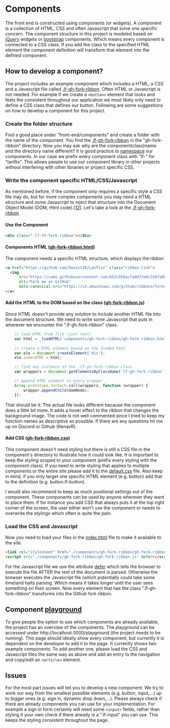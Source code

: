 # Components
The front end is constructed using components (or widgets). A component is a collection of HTML, CSS and often Javascript that solve one specific concern. The component structure in this project is modeled based on [jQuery](https://jquery.com/) widgets or [bootstrap](http://getbootstrap.com/) components. Which means every component is connected to a CSS class. If you add the class to the specified HTML element the component definition will transform that element into the defined component.

## How to develop a component?
The project includes an example component which includes a HTML, a CSS and a Javascript file called [.lf-gh-fork-ribbon](https://github.com/DevvitIO/Lanflix/blob/master/front-end/components/gh-fork-ribbon). Often HTML or Javascript is not needed. For example if we create a ```<button>``` element that looks and feels the consistent throughout our application we most likely only need to define a CSS class that defines our button. Following are some suggestions on how to develop a component for this project. 

### Create the folder structure
Find a good place under "front-end/components" and create a folder with the name of the component. You find the [.lf-gh-fork-ribbon](https://github.com/DevvitIO/Lanflix/blob/master/front-end/components/gh-fork-ribbon) in the "gh-fork-ribbon" directory. Now you may ask why are the component(class)name and the directory name different? It is good practice to [namespace](https://en.wikipedia.org/wiki/Namespace) our components. In our case we prefix every component class with "lf-" for "lanflix". This allows people to use our component library in other projects without interfering with other libraries or project specific CSS. 

### Write the component specific HTML/CSS/Javascript
As mentioned before, if the component only requires a specific style a CSS file may do, but for more complex components you may need a HTML structure and some Javascript to inject that structure into the Document Object Model (DOM, Html code).\[[1](https://developer.mozilla.org/en-US/docs/Web/API/Document_Object_Model)[2](https://www.w3.org/TR/WD-DOM/introduction.html)\]. Let's take a look at the [.lf-gh-fork-ribbon]().

 #### Use the Component

 ```html
 <div class=".lf-fh-fork-ribbon"></div>
 ```

 #### Components HTML ([gh-fork-ribbon.html](https://github.com/DevvitIO/Lanflix/blob/master/front-end/components/gh-fork-ribbon/gh-fork-ribbon.html))
 The component needs a specific HTML structure, which displays the ribbon

  ```html
 <a href="https://github.com/DevvitIO/Lanflix" class="ribbon-link">
    <img 
        src="https://camo.githubusercontent.com/652c5b9acfaddf3a9c326fa6bde407b87f7be0f4/68747470733a2f2f73332e616d617a6f6e6177732e636f6d2f6769746875622f726962626f6e732f666f726b6d655f72696768745f6f72616e67655f6666373630302e706e67" 
        alt="Fork me on GitHub" 
        data-canonical-src="https://s3.amazonaws.com/github/ribbons/forkme_right_orange_ff7600.png">
</a>
 ```

#### Add the HTML to the DOM based on the class ([gh-fork-ribbon.js](https://github.com/DevvitIO/Lanflix/blob/master/front-end/components/gh-fork-ribbon))
Since HTML doesn't provide any solution to include another HTML file into the document structure. We need to write some Javascript that puts in wherever we encounter the ".lf-gh-fork-ribbon" class.

```javascript
    // load HTML from file (just text)
    var html = _loadHTML('components/gh-fork-ribbon/gh-fork-ribbon.html')
    
    // create a HTML element based on the loaded html
    var ele = document.createElement('div');
    ele.innerHTML = html;

    // find any instance of the .lf-gh-fork-ribbon class
    var wrappers = document.getElementsByClassName('lf-gh-fork-ribbon');

    // append HTML element to every wrapper
    Array.prototype.forEach.call(wrappers, function (wrapper) {
        wrapper.appendChild(domNode);
    });

```
That should be it. The actual file looks different because the component does a little bit more. It adds a hover effect to the ribbon that changes the background image. The code is not well commented since I tried to keep my function names as descriptive as possible. If there are any questions hit me up on Discord or Github (KenavR).

#### Add CSS ([gh-fork-ribbon.css](https://github.com/DevvitIO/Lanflix/blob/master/front-end/components/gh-fork-ribbon/gh-fork-ribbon.css))
This component doesn't need styling but there is still a CSS file in the component's directory to illustrate how it could look like. It is important to keep the styling scoped to your component (prefix every styling with the component class). If you need to write styling that applies to multiple components or the entire site please add it to the [default.css](https://github.com/DevvitIO/Lanflix/blob/master/front-end/default.css) file. Also keep in mind, if you only target one specific HTML element (e.g. button) add that to the definition (e.g. button.lf-button).

I would also recommend to keep as much positional settings out of the component. These components can be used by anyone wherever they want to place them. If for instance you add CSS that always puts it at the top right corner of the screen, the user either won't use the component or needs to overwrite the stylings which often is quite the pain.

### Load the CSS and Javascript
Now you need to load your files in the [index.html](https://github.com/DevvitIO/Lanflix/blob/master/front-end/index.html) file to make it available to the site. 

```html
<link rel="stylesheet" href="./components/gh-fork-ribbon/gh-fork-ribbon.css">
<script src="./components/gh-fork-ribbon/gh-fork-ribbon.js" defer></script>
```
For the Javascript file we use the attribute [defer](https://developer.mozilla.org/de/docs/Web/HTML/Element/script) which tells the browser to execute the file AFTER the rest of the document is parsed. Otherwise the browser executes the Javascript file (which potentially could take some time)and halts parsing. Which means it takes longer until the user sees something on their screen. Now every element that has the class ".lf-gh-fork-ribbon" transforms into the Github fork ribbon.

## Component [playground](https://github.com/DevvitIO/Lanflix/blob/master/front-end/component-playground)
To give people the option to see which components are already available, the project has an overview of the components. The playground can be accessed under http://localhost:3000/playground (the project needs to be running). This page should ideally show every component, but currently it is dependent on the developer to add it to the page. It currently shows two example components. To add another one, please load the CSS and Javascript files the same way as above and add an entry to the navigation and copy/edit an ```<article>``` element. 

## Issues
For the most part issues will tell you to develop a new component. We try to work our way from the smallest possible elements (e.g. button, input,...) up to bigger ones (e.g. sign in, dynamic drop down,...). Please always check if there are already components you can use for your implementation. For example a sign in form certainly will need some ```<input>``` fields, rather than styling it your own check if there already is a ".lf-input" you can use. This keeps the styling consistent throughout the page. 

